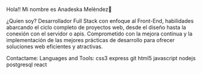 Hola!! Mi nombre es Anadeska Melèndez👋

¿Quien soy?
Desarrollador Full Stack con enfoque al Front-End, habilidades abarcando el ciclo completo de proyectos web, desde el diseño hasta la conexión con el servidor o apis. Comprometido con la mejora continua y la implementación de las mejores prácticas de desarrollo para ofrecer soluciones web eficientes y atractivas.

Contactame:
<a href="www.linkedin.com/in/anadeska-meléndez-a134841b2/"></a>
Languages and Tools:
css3 express git html5 javascript nodejs postgresql react
